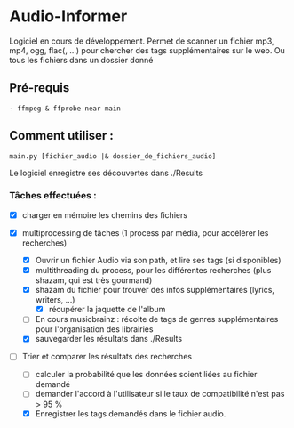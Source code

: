 # Audio-Informer

Logiciel en cours de développement.
Permet de scanner un fichier mp3, mp4, ogg, flac(, ...) pour chercher des tags supplémentaires sur le web.
Ou tous les fichiers dans un dossier donné

## Pré-requis
    - ffmpeg & ffprobe near main 

## Comment utiliser :
    main.py [fichier_audio |& dossier_de_fichiers_audio]

Le logiciel enregistre ses découvertes dans ./Results


### Tâches effectuées :

- [x] charger en mémoire les chemins des fichiers

- [x] multiprocessing de tâches (1 process par média, pour accélérer les recherches)
    - [x] Ouvrir un fichier Audio via son path, et lire ses tags (si disponibles)
    - [x] multithreading du process, pour les différentes recherches (plus shazam, qui est très gourmand)
    - [x] shazam du fichier pour trouver des infos supplémentaires (lyrics, writers, ...)
      - [x] récupérer la jaquette de l'album
    - [ ] En cours musicbrainz : récolte de tags de genres supplémentaires pour l'organisation des librairies
    - [x] sauvegarder les résultats dans ./Results
  
- [ ] Trier et comparer les résultats des recherches
    - [ ] calculer la probabilité que les données soient liées au fichier demandé
    - [ ] demander l'accord à l'utilisateur si le taux de compatibilité n'est pas > 95 %
    - [X] Enregistrer les tags demandés dans le fichier audio.